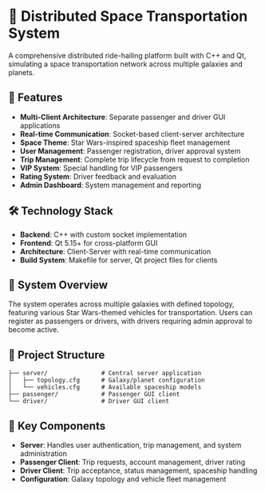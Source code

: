 # 🚀 Distributed Space Transportation System

A comprehensive distributed ride-hailing platform built with C++ and Qt, simulating a space transportation network across multiple galaxies and planets.

## 🌟 Features

- **Multi-Client Architecture**: Separate passenger and driver GUI applications
- **Real-time Communication**: Socket-based client-server architecture
- **Space Theme**: Star Wars-inspired spaceship fleet management
- **User Management**: Passenger registration, driver approval system
- **Trip Management**: Complete trip lifecycle from request to completion
- **VIP System**: Special handling for VIP passengers
- **Rating System**: Driver feedback and evaluation
- **Admin Dashboard**: System management and reporting

## 🛠️ Technology Stack

- **Backend**: C++ with custom socket implementation
- **Frontend**: Qt 5.15+ for cross-platform GUI
- **Architecture**: Client-Server with real-time communication
- **Build System**: Makefile for server, Qt project files for clients


## 🌌 System Overview

The system operates across multiple galaxies with defined topology, featuring various Star Wars-themed vehicles for transportation. Users can register as passengers or drivers, with drivers requiring admin approval to become active.


## 📁 Project Structure

```text
├── server/               # Central server application
│   ├── topology.cfg      # Galaxy/planet configuration
│   └── vehicles.cfg      # Available spaceship models
├── passenger/            # Passenger GUI client
└── driver/               # Driver GUI client
```



## 🎯 Key Components

- **Server**: Handles user authentication, trip management, and system administration
- **Passenger Client**: Trip requests, account management, driver rating
- **Driver Client**: Trip acceptance, status management, spaceship handling
- **Configuration**: Galaxy topology and vehicle fleet management

